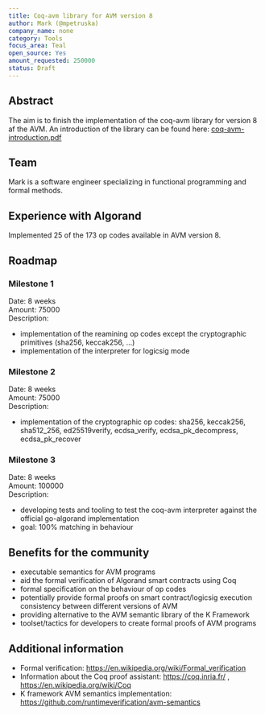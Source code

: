```yaml
---
title: Coq-avm library for AVM version 8
author: Mark (@mpetruska)
company_name: none
category: Tools
focus_area: Teal
open_source: Yes
amount_requested: 250000
status: Draft
---
```


## Abstract
The aim is to finish the implementation of the coq-avm library for version 8 af the AVM. An introduction of
the library can be found here: [coq-avm-introduction.pdf][1]

[1]: coq-avm-introduction.pdf

## Team
Mark is a software engineer specializing in functional programming and formal methods.

## Experience with Algorand
Implemented 25 of the 173 op codes available in AVM version 8.

## Roadmap

### Milestone 1
Date: 8 weeks  
Amount: 75000  
Description:
  - implementation of the reamining op codes except the cryptographic primitives (sha256, keccak256, ...)
  - implementation of the interpreter for logicsig mode

### Milestone 2
Date: 8 weeks  
Amount: 75000  
Description:
  - implementation of the cryptographic op codes: sha256, keccak256, sha512_256, ed25519verify, ecdsa_verify,
    ecdsa_pk_decompress, ecdsa_pk_recover

### Milestone 3
Date: 8 weeks  
Amount: 100000  
Description:
  - developing tests and tooling to test the coq-avm interpreter against the official go-algorand implementation
  - goal: 100% matching in behaviour

## Benefits for the community
- executable semantics for AVM programs
- aid the formal verification of Algorand smart contracts using Coq
- formal specification on the behaviour of op codes
- potentially provide formal proofs on smart contract/logicsig execution consistency between
  different versions of AVM
- providing alternative to the AVM semantic library of the K Framework
- toolset/tactics for developers to create formal proofs of AVM programs

## Additional information
- Formal verification: https://en.wikipedia.org/wiki/Formal_verification
- Information about the Coq proof assistant: https://coq.inria.fr/ , https://en.wikipedia.org/wiki/Coq
- K framework AVM semantics implementation: https://github.com/runtimeverification/avm-semantics
